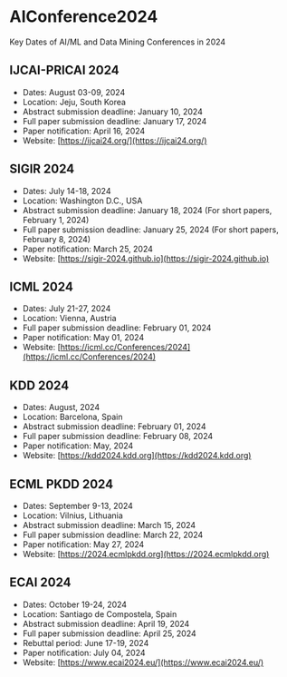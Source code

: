 # AIConference2024
Key Dates of AI/ML and Data Mining Conferences in 2024

## IJCAI-PRICAI 2024
- Dates: August 03-09, 2024
- Location: Jeju, South Korea
- Abstract submission deadline: January 10, 2024
- Full paper submission deadline: January 17, 2024
- Paper notification: April 16, 2024
- Website: [https://ijcai24.org/](https://ijcai24.org/)

## SIGIR 2024
- Dates: July 14-18, 2024
- Location:  Washington D.C., USA
- Abstract submission deadline: January 18, 2024 (For short papers, February 1, 2024)
- Full paper submission deadline: January 25, 2024 (For short papers, February 8, 2024)
- Paper notification: March 25, 2024
- Website: [https://sigir-2024.github.io](https://sigir-2024.github.io)

## ICML 2024
- Dates: July 21-27, 2024
- Location: Vienna, Austria
- Full paper submission deadline: February 01, 2024
- Paper notification: May 01, 2024
- Website: [https://icml.cc/Conferences/2024](https://icml.cc/Conferences/2024)

## KDD 2024
- Dates: August, 2024
- Location:  Barcelona, Spain
- Abstract submission deadline: February 01, 2024
- Full paper submission deadline: February 08, 2024
- Paper notification: May, 2024
- Website: [https://kdd2024.kdd.org](https://kdd2024.kdd.org)

## ECML PKDD 2024
- Dates: September 9-13, 2024
- Location: Vilnius, Lithuania
- Abstract submission deadline: March 15, 2024
- Full paper submission deadline: March 22, 2024
- Paper notification: May 27, 2024
- Website: [https://2024.ecmlpkdd.org](https://2024.ecmlpkdd.org)

## ECAI 2024
- Dates: October 19-24, 2024
- Location: Santiago de Compostela, Spain
- Abstract submission deadline: April 19, 2024
- Full paper submission deadline: April 25, 2024
- Rebuttal period:  June 17-19, 2024
- Paper notification: July 04, 2024
- Website: [https://www.ecai2024.eu/](https://www.ecai2024.eu/)

